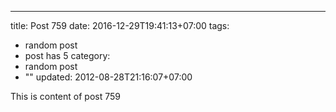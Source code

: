 ---
title: Post 759
date: 2016-12-29T19:41:13+07:00
tags:
  - random post
  - post has 5
category:
  - random post
  - ""
updated: 2012-08-28T21:16:07+07:00

This is content of post 759